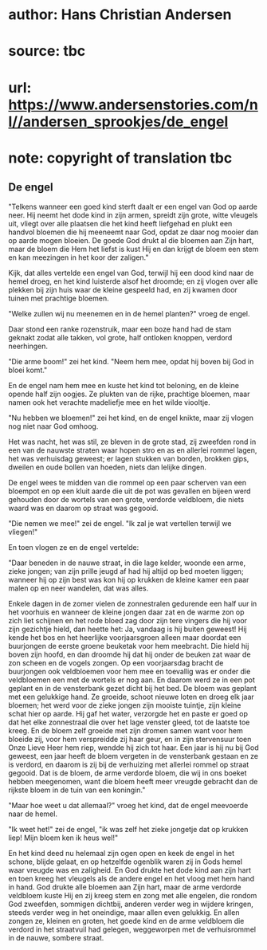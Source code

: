 # author: Hans Christian Andersen
# source: tbc
# url: https://www.andersenstories.com/nl//andersen_sprookjes/de_engel
# note: copyright of translation tbc

## De engel 

"Telkens wanneer een goed kind sterft daalt er een engel van God op
aarde neer. Hij neemt het dode kind in zijn armen, spreidt zijn grote,
witte vleugels uit, vliegt over alle plaatsen die het kind heeft
liefgehad en plukt een handvol bloemen die hij meeneemt naar God, opdat
ze daar nog mooier dan op aarde mogen bloeien. De goede God drukt al die
bloemen aan Zijn hart, maar de bloem die Hem het liefst is kust Hij en
dan krijgt de bloem een stem en kan meezingen in het koor der zaligen."

Kijk, dat alles vertelde een engel van God, terwijl hij een dood kind
naar de hemel droeg, en het kind luisterde alsof het droomde; en zij
vlogen over alle plekken bij zijn huis waar de kleine gespeeld had, en
zij kwamen door tuinen met prachtige bloemen.

"Welke zullen wij nu meenemen en in de hemel planten?" vroeg de engel.

Daar stond een ranke rozenstruik, maar een boze hand had de stam geknakt
zodat alle takken, vol grote, half ontloken knoppen, verdord neerhingen.

"Die arme boom!" zei het kind. "Neem hem mee, opdat hij boven bij God
in bloei komt."

En de engel nam hem mee en kuste het kind tot beloning, en de kleine
opende half zijn oogjes. Ze plukten van de rijke, prachtige bloemen,
maar namen ook het verachte madeliefje mee en het wilde viooltje.

"Nu hebben we bloemen!" zei het kind, en de engel knikte, maar zij
vlogen nog niet naar God omhoog.

Het was nacht, het was stil, ze bleven in de grote stad, zij zweefden
rond in een van de nauwste straten waar hopen stro en as en allerlei
rommel lagen, het was verhuisdag geweest; er lagen stukken van borden,
brokken gips, dweilen en oude bollen van hoeden, niets dan lelijke
dingen.

De engel wees te midden van die rommel op een paar scherven van een
bloempot en op een kluit aarde die uit de pot was gevallen en bijeen
werd gehouden door de wortels van een grote, verdorde veldbloem, die
niets waard was en daarom op straat was gegooid.

"Die nemen we mee!" zei de engel. "Ik zal je wat vertellen terwijl we
vliegen!"

En toen vlogen ze en de engel vertelde:

"Daar beneden in de nauwe straat, in die lage kelder, woonde een arme,
zieke jongen; van zijn prille jeugd af had hij altijd op bed moeten
liggen; wanneer hij op zijn best was kon hij op krukken de kleine kamer
een paar malen op en neer wandelen, dat was alles.

Enkele dagen in de zomer vielen de zonnestralen gedurende een half uur
in het voorhuis en wanneer de kleine jongen daar zat en de warme zon op
zich liet schijnen en het rode bloed zag door zijn tere vingers die hij
voor zijn gezichtje hield, dan heette het: Ja, vandaag is hij buiten
geweest! Hij kende het bos en het heerlijke voorjaarsgroen alleen maar
doordat een buurjongen de eerste groene beuketak voor hem meebracht. Die
hield hij boven zijn hoofd, en dan droomde hij dat hij onder de beuken
zat waar de zon scheen en de vogels zongen. Op een voorjaarsdag bracht
de buurjongen ook veldbloemen voor hem mee en toevallig was er onder die
veldbloemen een met de wortels er nog aan. En daarom werd ze in een pot
geplant en in de vensterbank gezet dicht bij het bed. De bloem was
geplant met een gelukkige hand. Ze groeide, schoot nieuwe loten en droeg
elk jaar bloemen; het werd voor de zieke jongen zijn mooiste tuintje,
zijn kleine schat hier op aarde. Hij gaf het water, verzorgde het en
paste er goed op dat het elke zonnestraal die over het lage venster
gleed, tot de laatste toe kreeg. En de bloem zelf groeide met zijn
dromen samen want voor hem bloeide zij, voor hem verspreidde zij haar
geur, en in zijn stervensuur toen Onze Lieve Heer hem riep, wendde hij
zich tot haar. Een jaar is hij nu bij God geweest, een jaar heeft de
bloem vergeten in de vensterbank gestaan en ze is verdord, en daarom is
zij bij de verhuizing met allerlei rommel op straat gegooid. Dat is de
bloem, de arme verdorde bloem, die wij in ons boeket hebben meegenomen,
want die bloem heeft meer vreugde gebracht dan de rijkste bloem in de
tuin van een koningin."

"Maar hoe weet u dat allemaal?" vroeg het kind, dat de engel meevoerde
naar de hemel.

"Ik weet het!" zei de engel, "ik was zelf het zieke jongetje dat op
krukken liep! Mijn bloem ken ik heus wel!"

En het kind deed nu helemaal zijn ogen open en keek de engel in het
schone, blijde gelaat, en op hetzelfde ogenblik waren zij in Gods hemel
waar vreugde was en zaligheid. En God drukte het dode kind aan zijn hart
en toen kreeg het vleugels als de andere engel en het vloog met hem hand
in hand. God drukte alle bloemen aan Zijn hart, maar de arme verdorde
veldbloem kuste Hij en zij kreeg stem en zong met alle engelen, die
rondom God zweefden, sommigen dichtbij, anderen verder weg in wijdere
kringen, steeds verder weg in het oneindige, maar allen even gelukkig.
En allen zongen ze, kleinen en groten, het goede kind en de arme
veldbloem die verdord in het straatvuil had gelegen, weggeworpen met de
verhuisrommel in de nauwe, sombere straat.
